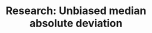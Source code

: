 ---
title: "Research: Unbiased median absolute deviation"
type: research
message: "Update: this blog post is a part of research that aimed to build an unbiased median absolute deviation estimator based on various quantile estimators.
  A [preprint with final results](/posts/preprint-mad-factors/) is available on arXiv: [arXiv:2207.12005 [stat.ME]](https://arxiv.org/abs/2207.12005).
  Some information in this blog post can be obsolete: please, use the preprint as the primary reference."
---